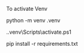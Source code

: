 To activate Venv

python -m venv .venv

.\.venv\Scripts\activate.ps1

pip install -r requirements.txt
